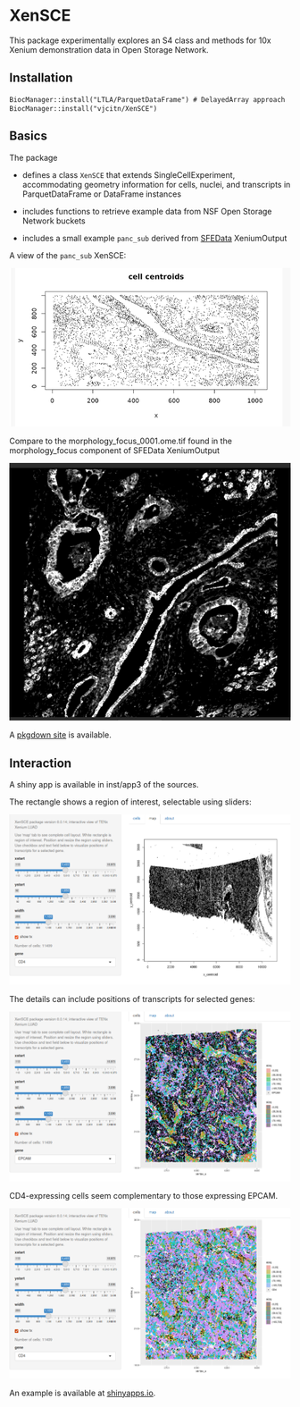 # XenSCE

This package experimentally explores an
S4 class and methods for 10x Xenium demonstration data in Open Storage Network.

## Installation
```
BiocManager::install("LTLA/ParquetDataFrame") # DelayedArray approach
BiocManager::install("vjcitn/XenSCE")
```

## Basics

The package

- defines a class `XenSCE` that extends SingleCellExperiment, accommodating
geometry information for cells, nuclei, and transcripts in ParquetDataFrame or DataFrame instances

- includes functions to retrieve example data from NSF Open Storage Network buckets

- includes a small example `panc_sub` derived from [SFEData](https://bioconductor.org/packages/SFEData/) XeniumOutput

A view of the `panc_sub` XenSCE:

![](man/figures/pancsub.png)

Compare to the morphology_focus_0001.ome.tif found in the morphology_focus component of SFEData XeniumOutput

![](man/figures/img0001.png)


A [pkgdown site](https://vjcitn.github.io/XenSCE) is available.

## Interaction

A shiny app is available in inst/app3 of the sources.

The rectangle shows a region of interest, selectable using sliders:

![](man/figures/newappmap.png)

The details can include positions of transcripts for selected genes:

![](man/figures/newapp.png)

CD4-expressing cells seem complementary to those expressing EPCAM.

![](man/figures/newappcd4.png)

An example is available at [shinyapps.io](https://vjcitn.shinyapps.io/XenLUAD).

